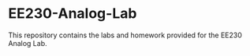 # EE230-Analog-Lab
This repository contains the labs and homework provided for the EE230 Analog Lab.
